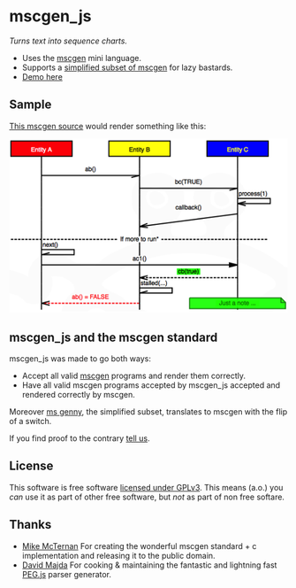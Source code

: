 mscgen_js
=========
*Turns text into sequence charts.*
- Uses the [mscgen][1] mini language. 
- Supports a [simplified subset of mscgen][5] for lazy bastards.
- [Demo here][2]

Sample
------
[This mscgen source][4] would render something like this:

![a sample sequence chart, rendered as png](test/readme.png)


mscgen_js and the mscgen standard
---------------------------------
mscgen_js was made to go both ways:
- Accept all valid [mscgen][1] programs and render them correctly. 
- Have all valid mscgen programs accepted by mscgen_js accepted and rendered
  correctly by mscgen.

Moreover [ms genny][5], the simplified subset, translates to mscgen with the 
flip of a switch.

If you find proof to the contrary [tell us][6].

License
-------
This software is free software [licensed under GPLv3][3]. This means (a.o.) you _can_ use
it as part of other free software, but _not_ as part of non free softare.

Thanks
------
- [Mike McTernan][7] For creating the wonderful mscgen standard + c implementation and releasing it to the public domain.
- [David Majda][8] For cooking & maintaining the fantastic and lightning fast [PEG.js][9] parser generator.

[1]: http://www.mcternan.me.uk/mscgen/index.html
[2]: http://home.kpn.nl/chromx/mscgen_js/index.html
[3]: license.md
[4]: test/readme.msc
[5]: spec/will/go/here/TODO
[6]: https://github.com/sverweij/mscgen_js/issues?milestone=2&state=open
[7]: http://www.mcternan.me.uk/mscgen
[8]: http://majda.cz/en/
[9]: http://pegjs.majda.cz/
